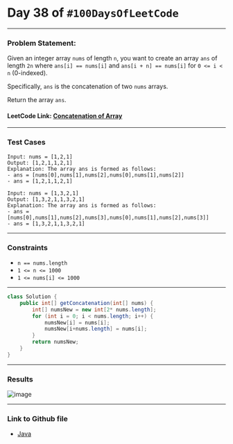 # Day 38 of `#100DaysOfLeetCode`

___
### Problem Statement:  
Given an integer array `nums` of length `n`, you want to create an array `ans` of length `2n` where `ans[i] == nums[i]` and `ans[i + n] == nums[i]` for `0 <= i < n` (0-indexed).

Specifically, `ans` is the concatenation of two `nums` arrays.

Return the array `ans`.


#### LeetCode Link: [Concatenation of Array](https://leetcode.com/problems/concatenation-of-array/description/)
___


### Test Cases
```
Input: nums = [1,2,1]
Output: [1,2,1,1,2,1]
Explanation: The array ans is formed as follows:
- ans = [nums[0],nums[1],nums[2],nums[0],nums[1],nums[2]]
- ans = [1,2,1,1,2,1]
```
```
Input: nums = [1,3,2,1]
Output: [1,3,2,1,1,3,2,1]
Explanation: The array ans is formed as follows:
- ans = [nums[0],nums[1],nums[2],nums[3],nums[0],nums[1],nums[2],nums[3]]
- ans = [1,3,2,1,1,3,2,1]
```
___

### Constraints 
* `n == nums.length`
* `1 <= n <= 1000`
* `1 <= nums[i] <= 1000`

___
```java
class Solution {
    public int[] getConcatenation(int[] nums) {
        int[] numsNew = new int[2* nums.length];
        for (int i = 0; i < nums.length; i++) {
            numsNew[i] = nums[i];
            numsNew[i+nums.length] = nums[i];
        }
        return numsNew;
    }
}
```
___
### Results
![image](https://user-images.githubusercontent.com/31382363/207427022-dcc718f7-6d44-41fa-9366-3dd12684e6ff.png)

___

### Link to Github file  
* [Java](https://github.com/studentdevelops/100DaysOfLeetCode/blob/e20a20adb373c76fdcbf081eda64ce1f6d9b5deb/Day37_Running_Sum_Of_1D_Array/code.java)
